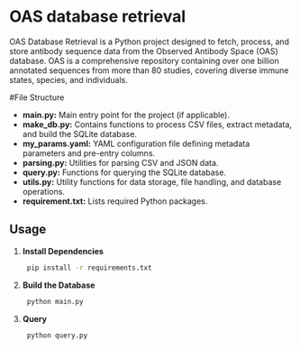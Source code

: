 # OAS database retrieval
OAS Database Retrieval is a Python project designed to fetch, process, and store antibody sequence data from the Observed Antibody Space (OAS) database. OAS is a comprehensive repository containing over one billion annotated sequences from more than 80 studies, covering diverse immune states, species, and individuals.

#File Structure

* **main.py:** Main entry point for the project (if applicable).
* **make_db.py:** Contains functions to process CSV files, extract metadata, and build the SQLite database.
* **my_params.yaml:** YAML configuration file defining metadata parameters and pre-entry columns.
* **parsing.py:** Utilities for parsing CSV and JSON data.
* **query.py:** Functions for querying the SQLite database.
* **utils.py:** Utility functions for data storage, file handling, and database operations.
* **requirement.txt:** Lists required Python packages.

## Usage
1. **Install Dependencies**
   ```bash
    pip install -r requirements.txt
2. **Build the Database**
   ```bash
    python main.py

3. **Query**
   ```bash
    python query.py


